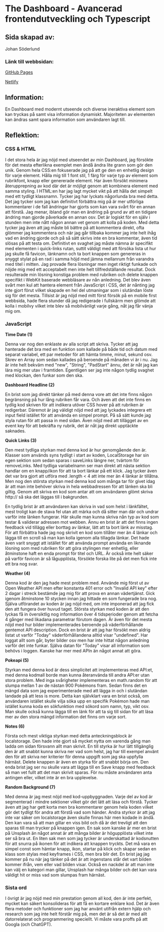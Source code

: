 # The Dashboard - Avancerad frontendutveckling och Typescript

## Sida skapad av:

Johan Söderlund

### Länk till webbsidan:

[GitHub Pages](https://jhn322.github.io/dashboard-frontend/)

[Netlify](https://jhn-dashboard.netlify.app/)

## Information:

En Dashboard med modernt utseende och diverse ineraktiva element som kan tryckas på samt visa information dynamiskt. Majoriteten av elementen kan ändras samt spara information som användaren lagt till.

## Reflektion:

### CSS & HTML

I det stora hela är jag nöjd med utseendet av min Dashboard, jag försökte för det mesta efterlikna exemplet men ändå ändra lite grann som gör den unik. Genom hela CSS:en fokuserade jag på att ge den en enhetlig design för varje element. Hålla mig till 1 font stil, 1 färg för varje typ av element som rubrikfont, knapp eller genererade element. Har även försökt minimera återupprepning av kod där det är möjligt genom att kombinera element med samma styling. I HTML:en har jag lagt mycket vikt på att hålla det simpelt med ett tydligt klassnamn. Tycker jag har lyckats någorlunda bra med detta. Det jag tycker som jag kan definitivt förbättra mig på är mer utförliga kommentarer i de fall ändringar har gjorts som kan vara svårt för en annan att förstå. Jag menar, ibland gör man en ändring på grund av att en tidigare ändring man gjorde påverkade en annan osv. Det är logiskt för en själv i stunden men inte nått någon annan vet genom att kolla på koden. Med detta tycker jag även att jag måste bli bättre på att kommentera direkt, ofta glömmer jag kommentera och när jag går tillbaka kommer jag inte helt ihåg vad en ändring gjorde och på så sätt skrivs inte en bra kommentar, även tid slösas på att testa om. Definitivt en svaghet jag måste nämna är specifikt med elementen i quick-links rutan, suttit väldigt med att försöka lista ut hur jag skulle få favicon, länknamn och ta bort knappen som genereras in snyggt stylat på en rad i samma höjd med jämna mellanrum från varandra med titel i mitten. Jag provade flera lösningar men inget riktigt funkade och nöjde mig med ett acceptabelt men inte helt tillfredställande resultat. Dock resulterade min lösning konstiga problem med rubriken och delete knappen specifikt i WebKit baserade webbläsare av nån anledning. Det blev även svårt men kul att hantera element från JavaScript i CSS, det är nånting jag inte gjort förut vilket skapade en hel del utmaningar som i slutändan löste sig för det mesta. Tillsist är jag nöjd med mitt först försök på en mobile first webbsida, hade flera stunder då jag redigerade i fullskärm men glömde att kolla i mobilvy vilket inte blev så mobilvänligt varje gång, nåt jag får vänja mig om.

### JavaScript

**Time Date (1)**

Denna var nog den enklaste av alla script att skriva. Tycker att jag hanterade det bra med en funktion som kallade på både tid och datum med separat variabel, ett par metoder för att hämta timme, minut, sekund osv. Skrev en Array som sedan kallades på beroende på månaden vi är i nu. Jag är inte helt bekväm med "new", "String", "PadStart" ännu, det är nåt jag kan lära mig mer utav i framtiden. Egentligen ser jag inte någon tydlig svaghet med klockan, den funkar som den ska.

**Dashboard Headline (2)**

En brist som jag direkt tänker på med denna vore att det inte finns någon begränsning på hur lång rubriken får vara. Och även att det inte finns en tydlig kod skriven för att indikera utöver CSS hover på att rubriken är redigerbar. Däremot är jag väldigt nöjd med att jag lyckades integrera ett input field istället för att använda en simpel prompt. På så sätt kunde jag styla rutan för att passa in med sidan. Även nöjd med att tillägget av en event key för att bekräfta ny rubrik, det är nåt jag direkt upptäckte saknades.

**Quick Links (3)**

Den mest tydliga styrkan med denna kod är hur genomgående den är. Klasser som används syns tydligt i start av koden, LocalStorage har sin egen sektion som sedan sparas i saveLinks längre ner, tvärtom för removeLinks. Med tydliga variabelnamn ser man direkt att nästa sektion handlar om en knapp/ikon för att ta bort länkar på ett klick. Jag tycker även det var bra gjort att utföra med .length < 4 att inte mer än 4 länkar är tillåtna. Men nog den största styrkan med denna kod som många tar för givet idag är att man inte behöver skriva in hela webbadressen för att länken ska bli giltig. Genom att skriva en kod som antar att om användaren glömt skriva http:// så ska det läggas till i bakgrunden.

En tydlig brist är att användaren kan skriva in vad som helst i länkfältet, mest troligt kan de stava fel utan att märka och då sitter man där och undrar varför inte länken fungerar. Här skulle man kunna skriva nån typ av kod som testar & validerar adressen mot webben. Ännu en brist är att det finns ingen feedback vid tillägg eller borttag av länkar, lätt att ta bort länk av misstag. För att förbättra hade jag nog skrivit en kod som tillåter mer än 4 länkar och lägga till en scroll så man kan kolla igenom alla tillagda länkar. Det hade även varit snyggt att istället för att använda prompt använda en liknande lösning som med rubriken för att göra stylingen mer enhetlig, eller åtminstone haft en enda prompt för titel och URL. Är också inte helt säker på varför favicon är så lågupplösta, försökte forska lite på det men fick inte ett bra nog svar.

**Weather (4)**

Denna kod är den jag hade mest problem med. Använde mig först ut av Open Weather API men efter konstanta 401 error och "Invalid API key" efter 2 dagar i streck bestämde jag mig för att prova en annan vädertjänst. Gick igenom åtminstone 10 stycken innan jag hittade en som fungerade bra nog. Själva utförandet av koden är jag nöjd med, om inte imponerad att jag fick den att fungera över huvud taget. Största styrkan med koden är att den lyckas få in översiktlig nog information över 4 tidsperioder genom att fetcha 4 gånger med likadana parametrar förutom dagen. Är även för det mesta nöjd med hur bilder implementerades beroende på väderförhållande gentemot API description. Dock en brist är att jag har försökt men aldrig listat ut varför "Today" väderförhållandena alltid visar "undefined". Har loggat allt som går, byter bilder osv men har inte hittat någon anledning varför det inte funkar. Själva datan för "Today" visar all information som behövs i loggen. Kanske har mer med APIn än något annat att göra.

**Pokeapi (5)**

Styrkan med denna kod är dess simplicitet att implementeras med API:et, med denna kodmall borde man kunna återanvända till andra API:er utan stora problem. Med inga svårigheter implementeras en math.random för att slumpa mellan 1 av de nästan 900 Pokémons fram. Sedan finns det en mängd data som jag experimenterade med att lägga in och i slutändan landade på att less is more. Detta kan självklart vara en brist också, om användaren istället skulle vilja söka upp en specifik Pokémon hade man istället kunna koda en sökfunktion med sökord som namn, typ, vikt osv. Man skulle också kunna lägga till en länk för att ta sig till sidan för att läsa mer av den stora mängd information det finns om varje sort.

**Notes (6)**

Första och mest viktiga styrkan med detta anteckningsblock är localstorage. Den hade inte gjort så mycket nytta om varenda gång man ladda om sidan försvann allt man skrivit. En till styrka är hur lätt tillgänglig den är att snabbt kunna skriva ner vad som helst, jag har till exempel använt den för att skriva ner kriterier för denna uppgift som jag ska uppfylla härnäst. Delete knappen är även en styrka för att snabbt börja om. Den enda brist jag ser nu skulle vara att lägga till en Save knapp med feedback så man vet fullt att det man skrivit sparas. För nu måste användaren anta antingen eller, vilket inte är en bra upplevelse.

**Random Background (7)**

Med denna är jag mest nöjd med kod-uppbyggnaden. Varje del av kod är segmenterad i mindre sektioner vilket gör det lätt att läsa och förstå. Tycker även att jag har gett korta men bra kommentarer genom hela koden vilket gör det tydligt för andra att förstå vad som händer. Andra styrkor är att jag inte var säker om localstorage även skulle finnas här men kodade in ändå. Den kan vara så att man gillar en viss bild och då är det trevligt att den sparas till man trycker på knappen igen. En sak som kanske är mer en brist på Unsplash än något annat är att många bilder är högupplösta vilket inte ser så bra ut. En liten sak men som jag tycker är underskattad är kodsnutten för att snurra på ikonen för att indikera att knappen tryckts. Det må vara en simpel const som hämtar knapp, ikon, startar på klick och skapar sedan en klass som stylas med keyframes i CSS, men bra blir det. En brist jag jag kommer på nu när jag tänker på det är att ingenstans står det vart bilden kommer ifrån, vem eller vad bilden visar. Också en nackdel är att man inte kan välj en kategori man gillar, Unsplash har många bilder och det kan vara väldigt hit or miss vad som slumpas fram härnäst.

### Sista ord

I övrigt är jag nöjd med min prestation genom all kod, den är inte perfekt, mycket kan säkert konsolideras för att få en kortare enklare kod. Det är även flera metoder och funktioner som jag har använt utifrån extern hjälp och research som jag inte helt förstår mig på, men det är så det är med allt datorrelaterat och programmering speciellt. Vi måste vara proffs på att Googla (och ChatGPT).
